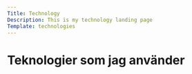 ```yaml
---
Title: Technology
Description: This is my technology landing page
Template: technologies
---
```


Teknologier som jag använder
===========================
